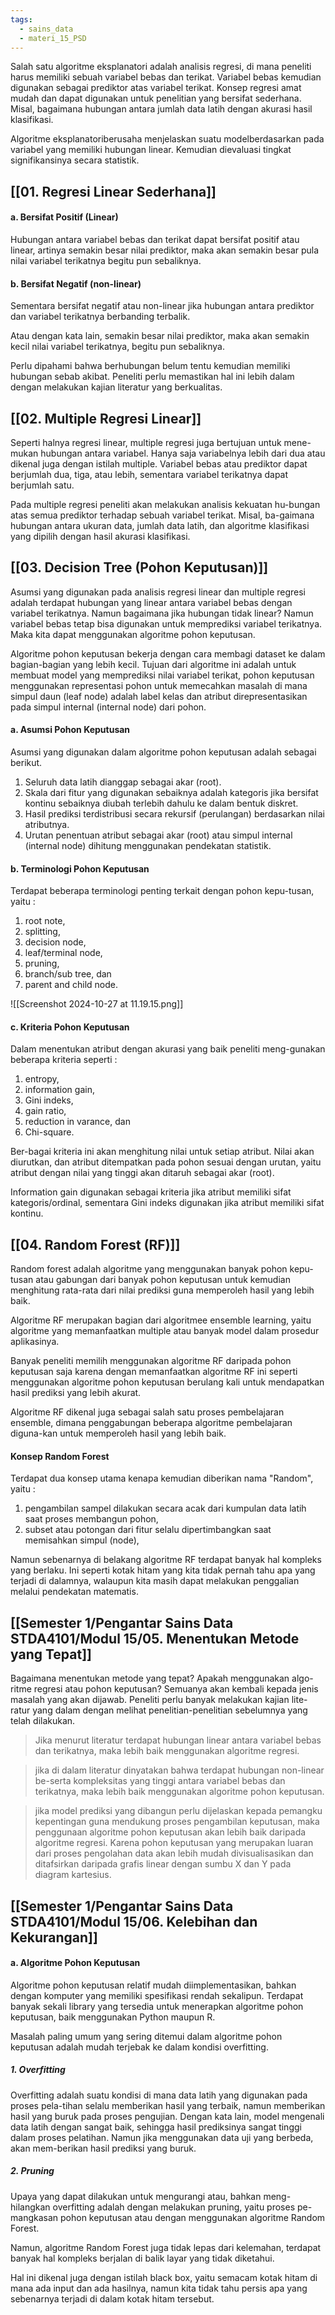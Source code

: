 ```yaml
---
tags:
  - sains_data
  - materi_15_PSD
---
```

Salah satu algoritme eksplanatori adalah analisis regresi, di mana peneliti harus memiliki sebuah variabel bebas dan terikat. Variabel bebas kemudian digunakan sebagai prediktor atas variabel terikat. Konsep regresi amat mudah dan dapat digunakan untuk penelitian yang bersifat sederhana. Misal, bagaimana hubungan antara jumlah data latih dengan akurasi hasil klasifikasi.

Algoritme eksplanatoriberusaha menjelaskan suatu modelberdasarkan pada variabel yang memiliki hubungan linear. Kemudian dievaluasi tingkat signifikansinya secara statistik.

## [[01. Regresi Linear Sederhana]]

#### a. Bersifat Positif (Linear)

Hubungan antara variabel bebas dan terikat dapat bersifat positif atau linear, artinya semakin besar nilai prediktor, maka akan semakin besar pula nilai variabel terikatnya begitu pun sebaliknya.

#### b. Bersifat Negatif (non-linear)

Sementara bersifat negatif atau non-linear jika hubungan antara prediktor dan variabel terikatnya berbanding terbalik.

Atau dengan kata lain, semakin besar nilai prediktor, maka akan semakin kecil nilai variabel terikatnya, begitu pun sebaliknya.

Perlu dipahami bahwa berhubungan belum tentu kemudian memiliki hubungan sebab akibat. Peneliti perlu memastikan hal ini lebih dalam dengan melakukan kajian literatur yang berkualitas.



## [[02. Multiple Regresi Linear]]

Seperti halnya regresi linear, multiple regresi juga bertujuan untuk mene-mukan hubungan antara variabel. Hanya saja variabelnya lebih dari dua atau dikenal juga dengan istilah multiple. Variabel bebas atau prediktor dapat berjumlah dua, tiga, atau lebih, sementara variabel terikatnya dapat berjumlah satu.

Pada multiple regresi peneliti akan melakukan analisis kekuatan hu-bungan atas semua prediktor terhadap sebuah variabel terikat. Misal, ba-gaimana hubungan antara ukuran data, jumlah data latih, dan algoritme klasifikasi yang dipilih dengan hasil akurasi klasifikasi.



## [[03. Decision Tree (Pohon Keputusan)]]

Asumsi yang digunakan pada analisis regresi linear dan multiple regresi adalah terdapat hubungan yang linear antara variabel bebas dengan variabel terikatnya. Namun bagaimana jika hubungan tidak linear? Namun variabel bebas tetap bisa digunakan untuk memprediksi variabel terikatnya. Maka kita dapat menggunakan algoritme pohon keputusan.

Algoritme pohon keputusan bekerja dengan cara membagi dataset ke dalam bagian-bagian yang lebih kecil. Tujuan dari algoritme ini adalah untuk membuat model yang memprediksi nilai variabel terikat, pohon keputusan menggunakan representasi pohon untuk memecahkan masalah di mana simpul daun (leaf node) adalah label kelas dan atribut direpresentasikan pada simpul internal (internal node) dari pohon.

#### a. Asumsi Pohon Keputusan

Asumsi yang digunakan dalam algoritme pohon keputusan adalah sebagai berikut.

1. ﻿﻿﻿Seluruh data latih dianggap sebagai akar (root).
2. ﻿﻿﻿Skala dari fitur yang digunakan sebaiknya adalah kategoris jika bersifat kontinu sebaiknya diubah terlebih dahulu ke dalam bentuk diskret.
3. ﻿﻿﻿Hasil prediksi terdistribusi secara rekursif (perulangan) berdasarkan nilai atributnya.
4. ﻿﻿﻿Urutan penentuan atribut sebagai akar (root) atau simpul internal (internal node) dihitung menggunakan pendekatan statistik.

#### b. Terminologi Pohon Keputusan

Terdapat beberapa terminologi penting terkait dengan pohon kepu-tusan, yaitu :

1) root note,
2) splitting, 
3) decision node, 
4) leaf/terminal node,
5) pruning, 
6) branch/sub tree, dan 
7) parent and child node.

![[Screenshot 2024-10-27 at 11.19.15.png]]

#### c. Kriteria Pohon Keputusan

Dalam menentukan atribut dengan akurasi yang baik peneliti meng-gunakan beberapa kriteria seperti :

1) entropy, 
2) information gain, 
3) Gini indeks, 
4) gain ratio, 
5) reduction in varance, dan 
6) Chi-square. 

Ber-bagai kriteria ini akan menghitung nilai untuk setiap atribut. Nilai akan diurutkan, dan atribut ditempatkan pada pohon sesuai dengan urutan, yaitu atribut dengan nilai yang tinggi akan ditaruh sebagai akar (root).

Information gain digunakan sebagai kriteria jika atribut memiliki sifat kategoris/ordinal, sementara Gini indeks digunakan jika atribut memiliki sifat kontinu.




## [[04. Random Forest (RF)]]

Random forest adalah algoritme yang menggunakan banyak pohon kepu-tusan atau gabungan dari banyak pohon keputusan untuk kemudian menghitung rata-rata dari nilai prediksi guna memperoleh hasil yang lebih baik.

Algoritme RF merupakan bagian dari algoritmee ensemble learning, yaitu algoritme yang memanfaatkan multiple atau banyak model dalam prosedur aplikasinya.

Banyak peneliti memilih menggunakan algoritme RF daripada pohon keputusan saja karena dengan memanfaatkan algoritme RF ini seperti menggunakan algoritme pohon keputusan berulang kali untuk mendapatkan hasil prediksi yang lebih akurat.

Algoritme RF dikenal juga sebagai salah satu proses pembelajaran ensemble, dimana penggabungan beberapa algoritme pembelajaran diguna-kan untuk memperoleh hasil yang lebih baik.

#### Konsep Random Forest

Terdapat dua konsep utama kenapa kemudian diberikan nama "Random", yaitu :

1) pengambilan sampel dilakukan secara acak dari kumpulan data latih saat proses membangun pohon, 
2) subset atau potongan dari fitur selalu dipertimbangkan saat memisahkan simpul (node),

Namun sebenarnya di belakang algoritme RF terdapat banyak hal kompleks yang berlaku. Ini seperti kotak hitam yang kita tidak pernah tahu apa yang terjadi di dalamnya, walaupun kita masih dapat melakukan penggalian melalui pendekatan matematis.




## [[Semester 1/Pengantar Sains Data STDA4101/Modul 15/05. Menentukan Metode yang Tepat]]

Bagaimana menentukan metode yang tepat? Apakah menggunakan algo-ritme regresi atau pohon keputusan? Semuanya akan kembali kepada jenis masalah yang akan dijawab. Peneliti perlu banyak melakukan kajian lite-ratur yang dalam dengan melihat penelitian-penelitian sebelumnya yang telah dilakukan.

> Jika menurut literatur terdapat hubungan linear antara variabel bebas dan terikatnya, maka lebih baik menggunakan algoritme regresi.

> jika di dalam literatur dinyatakan bahwa terdapat hubungan non-linear be-serta kompleksitas yang tinggi antara variabel bebas dan terikatnya, maka lebih baik menggunakan algoritme pohon keputusan.

> jika model prediksi yang dibangun perlu dijelaskan kepada pemangku kepentingan guna mendukung proses pengambilan keputusan, maka penggunaan algoritme pohon keputusan akan lebih baik daripada algoritme regresi. Karena pohon keputusan yang merupakan luaran dari proses pengolahan data akan lebih mudah divisualisasikan dan ditafsirkan daripada grafis linear dengan sumbu X dan Y pada diagram kartesius.



## [[Semester 1/Pengantar Sains Data STDA4101/Modul 15/06. Kelebihan dan Kekurangan]]
#### a. Algoritme Pohon Keputusan

Algoritme pohon keputusan relatif mudah diimplementasikan, bahkan dengan komputer yang memiliki spesifikasi rendah sekalipun. Terdapat banyak sekali library yang tersedia untuk menerapkan algoritme pohon keputusan, baik menggunakan Python maupun R.

Masalah paling umum yang sering ditemui dalam algoritme pohon keputusan adalah mudah terjebak ke dalam kondisi overfitting.

##### 1. Overfitting

Overfitting adalah suatu kondisi di mana data latih yang digunakan pada proses pela-tihan selalu memberikan hasil yang terbaik, namun memberikan hasil yang buruk pada proses pengujian. Dengan kata lain, model mengenali data latih dengan sangat baik, sehingga hasil prediksinya sangat tinggi dalam proses pelatihan. Namun jika menggunakan data uji yang berbeda, akan mem-berikan hasil prediksi yang buruk.

##### 2. Pruning

Upaya yang dapat dilakukan untuk mengurangi atau, bahkan meng-hilangkan overfitting adalah dengan melakukan pruning, yaitu proses pe-mangkasan pohon keputusan atau dengan menggunakan algoritme Random Forest.


Namun, algoritme Random Forest juga tidak lepas dari kelemahan, terdapat banyak hal kompleks berjalan di balik layar yang tidak diketahui.

Hal ini dikenal juga dengan istilah black box, yaitu semacam kotak hitam di mana ada input dan ada hasilnya, namun kita tidak tahu persis apa yang sebenarnya terjadi di dalam kotak hitam tersebut.